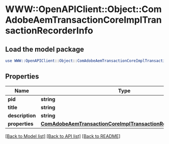 # WWW::OpenAPIClient::Object::ComAdobeAemTransactionCoreImplTransactionRecorderInfo

## Load the model package
```perl
use WWW::OpenAPIClient::Object::ComAdobeAemTransactionCoreImplTransactionRecorderInfo;
```

## Properties
Name | Type | Description | Notes
------------ | ------------- | ------------- | -------------
**pid** | **string** |  | [optional] 
**title** | **string** |  | [optional] 
**description** | **string** |  | [optional] 
**properties** | [**ComAdobeAemTransactionCoreImplTransactionRecorderProperties**](ComAdobeAemTransactionCoreImplTransactionRecorderProperties.md) |  | [optional] 

[[Back to Model list]](../README.md#documentation-for-models) [[Back to API list]](../README.md#documentation-for-api-endpoints) [[Back to README]](../README.md)


